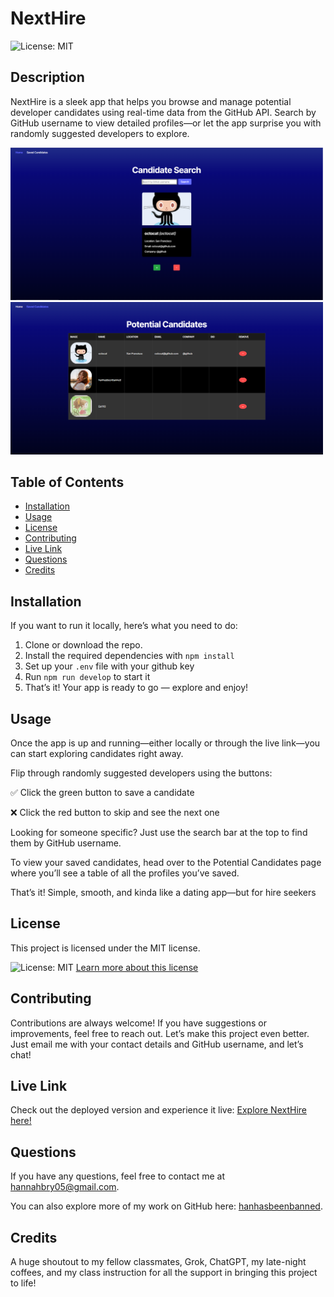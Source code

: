 
# NextHire
  ![License: MIT](https://img.shields.io/badge/License-MIT-yellow.svg)

  ## Description 
NextHire is a sleek app that helps you browse and manage potential developer candidates using real-time data from the GitHub API. Search by GitHub username to view detailed profiles—or let the app surprise you with randomly suggested developers to explore.

<img src="src/assets/otherchl13 pic.PNG" alt="Portfolio Screenshot" width="500"/>
<img src="src/assets/challenge 13pic.PNG" alt="Portfolio Screenshot" width="500"/>

 ## Table of Contents 
- [Installation](#installation) 
- [Usage](#usage)
- [License](#license)
- [Contributing](#contributing)
- [Live Link](#live-link)
- [Questions](#questions)
- [Credits](#credits)
  
## Installation 
If you want to run it locally, here’s what you need to do:
1. Clone or download the repo.
2. Install the required dependencies with ``npm install``
3. Set up your ``.env`` file with your github key
3. Run ``npm run develop`` to start it
4. That’s it! Your app is ready to go — explore and enjoy!


## Usage 
Once the app is up and running—either locally or through the live link—you can start exploring candidates right away.

Flip through randomly suggested developers using the buttons:

✅ Click the green button to save a candidate

❌ Click the red button to skip and see the next one

Looking for someone specific? Just use the search bar at the top to find them by GitHub username.

To view your saved candidates, head over to the Potential Candidates page where you’ll see a table of all the profiles you’ve saved.

That’s it! Simple, smooth, and kinda like a dating app—but for hire seekers



## License
This project is licensed under the MIT license.

![License: MIT](https://img.shields.io/badge/License-MIT-yellow.svg)
[Learn more about this license](https://opensource.org/licenses/MIT)

  ## Contributing
  Contributions are always welcome! If you have suggestions or improvements, feel free to reach out. Let’s make this project even better. Just email me with your contact details and GitHub username, and let’s chat!

  ## Live Link
  Check out the deployed version and experience it live:
  [Explore NextHire here!](https://nexthire-55km.onrender.com) 

  ## Questions
  If you have any questions, feel free to contact me at [hannahbry05@gmail.com](mailto:hannahbry05@gmail.com).
  
  You can also explore more of my work on GitHub here: [hanhasbeenbanned](https://github.com/hanhasbeenbanned).

  ## Credits 
  A huge shoutout to my fellow classmates, Grok, ChatGPT, my late-night coffees, and my class instruction for all the support in bringing this project to life!
  